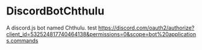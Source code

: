 # DiscordBotChthulu
A discord.js bot named Chthulu.
test
https://discord.com/oauth2/authorize?client_id=532524817740464138&permissions=0&scope=bot%20applications.commands